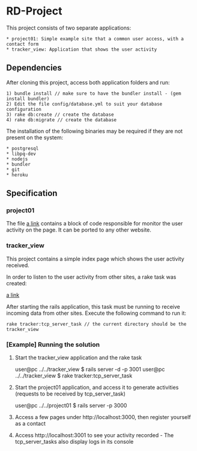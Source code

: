 # RD-Project

This project consists of two separate applications:

	* project01: Simple example site that a common user access, with a contact form
	* tracker_view: Application that shows the user activity

## Dependencies

After cloning this project, access both application folders and run:

	1) bundle install // make sure to have the bundler install - (gem install bundler)
	2) Edit the file config/database.yml to suit your database configuration
	3) rake db:create // create the database
	4) rake db:migrate // create the database

The installation of the following binaries may be required if they are not present on the system:

	* postgresql
	* libpq-dev
	* nodejs
	* bundler
	* git
	* heroku

## Specification

### project01

The file [a link](https://github.com/cezbastos/RD-Project/blob/master/project01/app/assets/javascripts/application.js) contains a block of code responsible for monitor the user activity on the page. It can be ported to any other website.

### tracker_view

This project contains a simple index page which shows the user activity received.

In order to listen to the user activity from other sites, a rake task was created: 

[a link](https://github.com/cezbastos/RD-Project/blob/master/tracker_view/lib/tasks/tracker.rake)

After starting the rails application, this task must be running to receive incoming data from other sites. Execute the following command to run it:

	rake tracker:tcp_server_task // the current directory should be the tracker_view

### [Example] Running the solution

1) Start the tracker_view application and the rake task

	user@pc ../../tracker_view $ rails server -d -p 3001
	user@pc ../../tracker_view $ rake tracker:tcp_server_task

2) Start the project01 application, and access it to generate activities (requests to be received by tcp_server_task)

	user@pc ../../project01 $ rails server -p 3000

3) Access a few pages under http://localhost:3000, then register yourself as a contact

4) Access http://localhost:3001 to see your activity recorded - The tcp_server_tasks also display logs in its console
